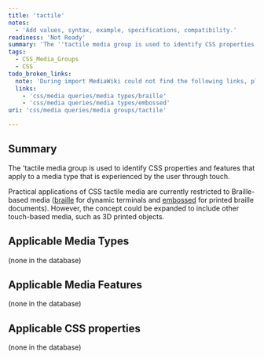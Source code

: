 ```yaml
---
title: 'tactile'
notes:
  - 'Add values, syntax, example, specifications, compatibility.'
readiness: 'Not Ready'
summary: 'The ''tactile media group is used to identify CSS properties and features that apply to a media type that is experienced by the user through touch.'
tags:
  - CSS_Media_Groups
  - CSS
todo_broken_links:
  note: 'During import MediaWiki could not find the following links, please fix and adjust this list.'
  links:
    - 'css/media queries/media types/braille'
    - 'css/media queries/media types/embossed'
uri: 'css/media queries/media groups/tactile'

---
```

## Summary

The 'tactile media group is used to identify CSS properties and features that apply to a media type that is experienced by the user through touch.

Practical applications of CSS tactile media are currently restricted to Braille-based media ([braille](/w/index.php?title=css/media_queries/media_types/braille&action=edit&redlink=1) for dynamic terminals and [embossed](/w/index.php?title=css/media_queries/media_types/embossed&action=edit&redlink=1) for printed braille documents). However, the concept could be expanded to include other touch-based media, such as 3D printed objects.

## Applicable Media Types

(none in the database)

## Applicable Media Features

(none in the database)

## Applicable CSS properties

(none in the database)
